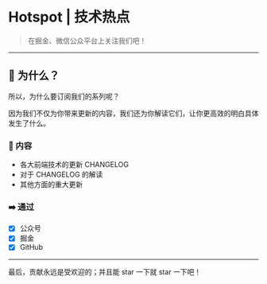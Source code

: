 <!--
 * @Date: 04/05/2021 21.05.51 +0800
 * @Author: KnowsCount
 * @LastEditTime: 05/05/2021 02.12.56 +0800
 * @FilePath: /workermen/README-CN.md
-->

<!-- <img src="https://knowscount-1304485449.cos.ap-shanghai.myqcloud.com/img/workermen.png" align="right" width="128" height="228" /> -->

# Hotspot | 技术热点

> 在掘金、微信公众平台上关注我们吧！

---

## 🤔 为什么？

所以，为什么要订阅我们的系列呢？

因为我们不仅为你带来更新的内容，我们还为你解读它们，让你更高效的明白具体发生了什么。

### 📌 内容

-   各大前端技术的更新 CHANGELOG
-   对于 CHANGELOG 的解读
-   其他方面的重大更新

### ➡️ 通过

-   [x] 公众号
-   [x] 掘金
-   [x] GitHub

---

最后，贡献永远是受欢迎的；并且能 star 一下就 star 一下吧！
